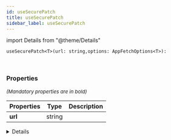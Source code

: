 ```yaml
---
id: useSecurePatch
title: useSecurePatch
sidebar_label: useSecurePatch
---
```


import Details from "@theme/Details"


```tsx
useSecurePatch<T>(url: string,options: AppFetchOptions<T>): 
```
<br/>



### Properties

<font size="2"><i>(Mandatory properties are in bold)</i></font>

| Properties | Type | Description |
| --------- | ---- | ----------- |
| **url** | string |  |


<Details summary={<summary><b>Additional properties for advanced use cases</b></summary>}><div>

| Properties | Type | Description |
| --------- | ---- | ----------- |
| options | [AppFetchOptions](/framework-api/interfaces/AppFetchOptions.md)<T\> |  |


</div></Details>